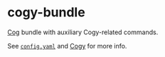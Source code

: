 # cogy-bundle
[Cog](https://operable.io/) bundle with auxiliary Cogy-related commands.

See [`config.yaml`](config.yaml) and [Cogy](https://github.com/skroutz/cogy) for more info.
